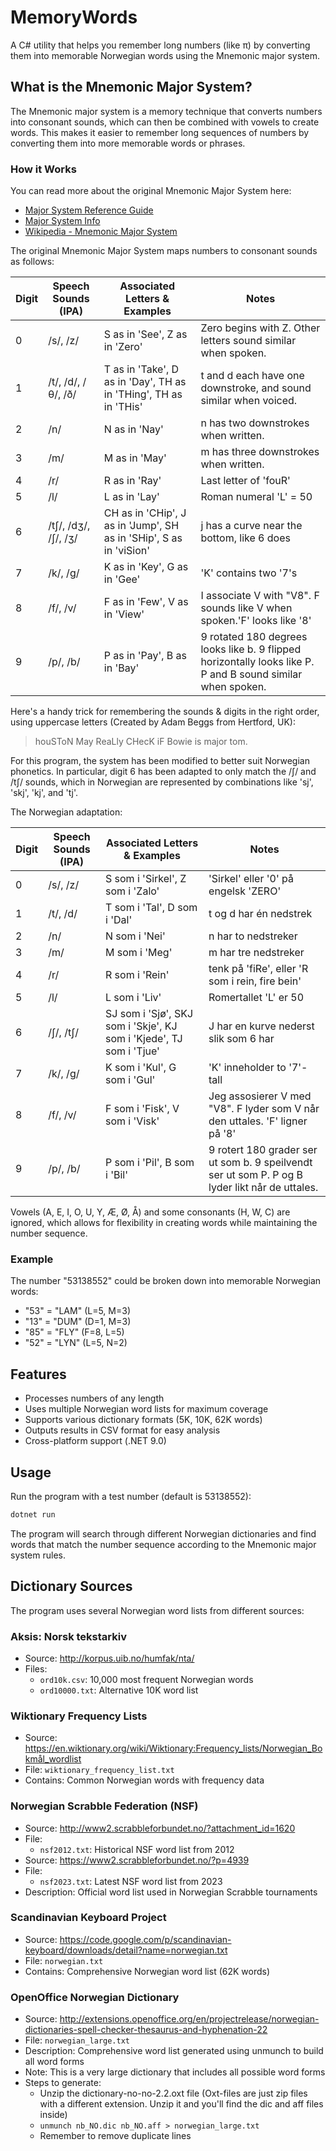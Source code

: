 # MemoryWords

A C# utility that helps you remember long numbers (like π) by converting them into memorable Norwegian words using the Mnemonic major system.

## What is the Mnemonic Major System?

The Mnemonic major system is a memory technique that converts numbers into consonant sounds, which can then be combined with vowels to create words. This makes it easier to remember long sequences of numbers by converting them into more memorable words or phrases.

### How it Works

You can read more about the original Mnemonic Major System here:

- [Major System Reference Guide](https://collegeinfogeek.com/major-mnemonic-system-reference/)
- [Major System Info](https://major-system.info/)
- [Wikipedia - Mnemonic Major System](https://en.wikipedia.org/wiki/Mnemonic_major_system)

The original Mnemonic Major System maps numbers to consonant sounds as follows:

| Digit | Speech Sounds (IPA) | Associated Letters & Examples | Notes |
|-------|-------------------|---------------------------|-------|
| 0 | /s/, /z/ | S as in 'See', Z as in 'Zero' | Zero begins with Z. Other letters sound similar when spoken. |
| 1 | /t/, /d/, /θ/, /ð/ | T as in 'Take', D as in 'Day', TH as in 'THing', TH as in 'THis' | t and d each have one downstroke, and sound similar when voiced. |
| 2 | /n/ | N as in 'Nay' | n has two downstrokes when written. |
| 3 | /m/ | M as in 'May' | m has three downstrokes when written. |
| 4 | /r/ | R as in 'Ray' | Last letter of 'fouR' |
| 5 | /l/ | L as in 'Lay' | Roman numeral 'L' = 50 |
| 6 | /tʃ/, /dʒ/, /ʃ/, /ʒ/ | CH as in 'CHip', J as in 'Jump', SH as in 'SHip', S as in 'viSion' | j has a curve near the bottom, like 6 does |
| 7 | /k/, /g/ | K as in 'Key', G as in 'Gee' | 'K' contains two '7's |
| 8 | /f/, /v/ | F as in 'Few', V as in 'View' | I associate V with "V8". F sounds like V when spoken.'F' looks like '8' |
| 9 | /p/, /b/ | P as in 'Pay', B as in 'Bay' | 9 rotated 180 degrees looks like b. 9 flipped horizontally looks like P. P and B sound similar when spoken. |

Here's a handy trick for remembering the sounds & digits in the right order, using uppercase letters (Created by Adam Beggs from Hertford, UK):
> houSToN May ReaLly CHecK iF Bowie is major tom.

For this program, the system has been modified to better suit Norwegian phonetics. In particular, digit 6 has been adapted to only match the /ʃ/ and /tʃ/ sounds, which in Norwegian are represented by combinations like 'sj', 'skj', 'kj', and 'tj'.

The Norwegian adaptation:

| Digit | Speech Sounds (IPA) | Associated Letters & Examples | Notes |
|-------|-------------------|---------------------------|-------|
| 0 | /s/, /z/ | S som i 'Sirkel', Z som i 'Zalo' | 'Sirkel' eller '0' på engelsk 'ZERO' |
| 1 | /t/, /d/ | T som i 'Tal', D som i 'Dal' | t og d har én nedstrek |
| 2 | /n/ | N som i 'Nei' | n har to nedstreker |
| 3 | /m/ | M som i 'Meg' | m har tre nedstreker |
| 4 | /r/ | R som i 'Rein' | tenk på 'fiRe', eller 'R som i rein, fire bein' |
| 5 | /l/ | L som i 'Liv' | Romertallet 'L' er 50 |
| 6 | /ʃ/, /tʃ/ | SJ som i 'Sjø', SKJ som i 'Skje', KJ som i 'Kjede', TJ som i 'Tjue' | J har en kurve nederst slik som 6 har |
| 7 | /k/, /g/ | K som i 'Kul', G som i 'Gul' | 'K' inneholder to '7'-tall |
| 8 | /f/, /v/ | F som i 'Fisk', V som i 'Visk' | Jeg assosierer V med "V8". F lyder som V når den uttales. 'F' ligner på '8' |
| 9 | /p/, /b/ | P som i 'Pil', B som i 'Bil' | 9 rotert 180 grader ser ut som b. 9 speilvendt ser ut som P. P og B lyder likt når de uttales. |

Vowels (A, E, I, O, U, Y, Æ, Ø, Å) and some consonants (H, W, C) are ignored, which allows for flexibility in creating words while maintaining the number sequence.

### Example

The number "53138552" could be broken down into memorable Norwegian words:

- "53" = "LAM" (L=5, M=3)
- "13" = "DUM" (D=1, M=3)
- "85" = "FLY" (F=8, L=5)
- "52" = "LYN" (L=5, N=2)

## Features

- Processes numbers of any length
- Uses multiple Norwegian word lists for maximum coverage
- Supports various dictionary formats (5K, 10K, 62K words)
- Outputs results in CSV format for easy analysis
- Cross-platform support (.NET 9.0)

## Usage

Run the program with a test number (default is 53138552):

```bash
dotnet run
```

The program will search through different Norwegian dictionaries and find words that match the number sequence according to the Mnemonic major system rules.

## Dictionary Sources

The program uses several Norwegian word lists from different sources:

### Aksis: Norsk tekstarkiv

- Source: <http://korpus.uib.no/humfak/nta/>
- Files:
  - `ord10k.csv`: 10,000 most frequent Norwegian words
  - `ord10000.txt`: Alternative 10K word list

### Wiktionary Frequency Lists

- Source: <https://en.wiktionary.org/wiki/Wiktionary:Frequency_lists/Norwegian_Bokmål_wordlist>
- File: `wiktionary_frequency_list.txt`
- Contains: Common Norwegian words with frequency data

### Norwegian Scrabble Federation (NSF)

- Source: <http://www2.scrabbleforbundet.no/?attachment_id=1620>
- File:
  - `nsf2012.txt`: Historical NSF word list from 2012
- Source: <https://www2.scrabbleforbundet.no/?p=4939>
- File:
  - `nsf2023.txt`: Latest NSF word list from 2023
- Description: Official word list used in Norwegian Scrabble tournaments

### Scandinavian Keyboard Project

- Source: <https://code.google.com/p/scandinavian-keyboard/downloads/detail?name=norwegian.txt>
- File: `norwegian.txt`
- Contains: Comprehensive Norwegian word list (62K words)

### OpenOffice Norwegian Dictionary

- Source: <http://extensions.openoffice.org/en/projectrelease/norwegian-dictionaries-spell-checker-thesaurus-and-hyphenation-22>
- File: `norwegian_large.txt`
- Description: Comprehensive word list generated using unmunch to build all word forms
- Note: This is a very large dictionary that includes all possible word forms
- Steps to generate:
  - Unzip the dictionary-no-no-2.2.oxt file (Oxt-files are just zip files with a different extension. Unzip it and you'll find the dic and aff files inside)
  - `unmunch nb_NO.dic nb_NO.aff > norwegian_large.txt`
  - Remember to remove duplicate lines
  